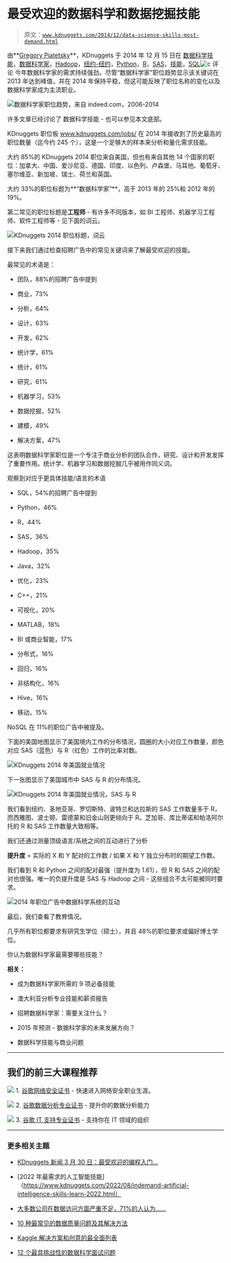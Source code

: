 # 最受欢迎的数据科学和数据挖掘技能

> 原文：[`www.kdnuggets.com/2014/12/data-science-skills-most-demand.html`](https://www.kdnuggets.com/2014/12/data-science-skills-most-demand.html)

由**[Gregory Piatetsky](https://www.kdnuggets.com/author/gregory-piatetsky "Gregory Piatetsky 的文章")**，KDnuggets 于 2014 年 12 月 15 日在 [数据科学技能](https://www.kdnuggets.com/tag/data-science-skills)，[数据科学家](https://www.kdnuggets.com/tag/data-scientist)，[Hadoop](https://www.kdnuggets.com/tag/hadoop)，[纽约-纽约](https://www.kdnuggets.com/tag/new-york-ny)，[Python](https://www.kdnuggets.com/tag/python)，[R](https://www.kdnuggets.com/tag/r)，[SAS](https://www.kdnuggets.com/tag/sas)，[技能](https://www.kdnuggets.com/tag/skills)，[SQL](https://www.kdnuggets.com/tag/sql)![c](img/3d9c022da2d331bb56691a9617b91b90.png) 评论 今年数据科学家的需求持续强劲。尽管“数据科学家”职位趋势显示该关键词在 2013 年达到峰值，并在 2014 年保持平稳，但这可能反映了职位名称的变化以及数据科学家成为主流职业。

![数据科学家职位趋势，来自 indeed.com，2006-2014](img/890ca4683f6638bccd097a21999def67.png)

许多文章已经讨论了 数据科学技能 - 也可以参见本文底部。

KDnuggets 职位板 www.kdnuggets.com/jobs/ 在 2014 年接收到了历史最高的职位数量（迄今约 245 个），这是一个足够大的样本来分析和量化需求技能。

大约 85%的 KDnuggets 2014 职位来自美国，但也有来自其他 14 个国家的职位：加拿大、中国、爱沙尼亚、德国、印度、以色列、卢森堡、马耳他、葡萄牙、塞尔维亚、新加坡、瑞士、荷兰和英国。

大约 33%的职位标题为**“数据科学家”**，高于 2013 年的 25%和 2012 年的 19%。

第二常见的职位标题是**工程师** - 有许多不同版本，如 BI 工程师、机器学习工程师、软件工程师等 - 见下面的词云。

![KDnuggets 2014 职位标题，词云](img/ddd959cea46d3240a30190a0a229d613.png)

接下来我们通过检查招聘广告中的常见关键词来了解最受欢迎的技能。

最常见的术语是：

+   团队，88%的招聘广告中提到

+   商业，73%

+   分析，64%

+   设计，63%

+   开发，62%

+   统计学，61%

+   统计，61%

+   研究，61%

+   机器学习，53%

+   数据挖掘，52%

+   建模，49%

+   解决方案，47%

这表明数据科学家职位是一个专注于商业分析的团队合作，研究、设计和开发发挥了重要作用。统计学、机器学习和数据挖掘几乎被用作同义词。

观察到对应于更具体技能/语言的术语

+   SQL，54%的招聘广告中提到

+   Python，46%

+   R，44%

+   SAS，36%

+   Hadoop，35%

+   Java，32%

+   优化，23%

+   C++，21%

+   可视化，20%

+   MATLAB，18%

+   BI 或商业智能，17%

+   分布式，16%

+   回归，16%

+   非结构化，16%

+   Hive，16%

+   移动，15%

NoSQL 在 11%的职位广告中被提及。

下面的美国地图显示了美国境内工作的分布情况，圆圈的大小对应工作数量，颜色对应 SAS（蓝色）与 R（红色）工作的比率对数。

![KDnuggets 2014 年美国就业情况](img/54837efe930efbbc383d49e781b284e7.png)

下一张图显示了美国城市中 SAS 与 R 的分布情况。

![KDnuggets 2014 年美国就业情况，SAS 与 R](img/1dae785ba4a636ac8bb3e1782bc317a8.png)

我们看到纽约、圣地亚哥、罗切斯特、波特兰和达拉斯的 SAS 工作数量多于 R，而西雅图、波士顿、雷德蒙和旧金山则更倾向于 R。芝加哥、库比蒂诺和帕洛阿尔托的 R 和 SAS 工作数量大致相等。

我们还通过测量顶级语言/系统之间的互动进行了分析

**提升度** = 实际的 X 和 Y 配对的工作数 / 如果 X 和 Y 独立分布时的期望工作数。

我们看到 R 和 Python 之间的配对最强（提升度为 1.61），但 R 和 SAS 之间的配对也很强。唯一的负提升度是 SAS 与 Hadoop 之间 - 这些组合不太可能被同时要求。

![2014 年职位广告中数据科学系统的互动](img/81003bef2e4b1333566486d6ca7c27c5.png)

最后，我们查看了教育情况。

几乎所有职位都要求有研究生学位（硕士），并且 48%的职位要求或偏好博士学位。

你认为数据科学家最需要哪些技能？

**相关：**

+   成为数据科学家所需的 9 项必备技能

+   澳大利亚分析专业技能和薪资报告

+   招聘数据科学家：需要关注什么？

+   2015 年预测 - 数据科学家的未来发展方向？

+   数据科学技能与商业问题

* * *

## 我们的前三大课程推荐

![](img/0244c01ba9267c002ef39d4907e0b8fb.png) 1. [谷歌网络安全证书](https://www.kdnuggets.com/google-cybersecurity) - 快速进入网络安全职业生涯。

![](img/e225c49c3c91745821c8c0368bf04711.png) 2. [谷歌数据分析专业证书](https://www.kdnuggets.com/google-data-analytics) - 提升你的数据分析能力

![](img/0244c01ba9267c002ef39d4907e0b8fb.png) 3. [谷歌 IT 支持专业证书](https://www.kdnuggets.com/google-itsupport) - 支持你在 IT 领域的组织

* * *

### 更多相关主题

+   [KDnuggets 新闻 3 月 30 日：最受欢迎的编程入门…](https://www.kdnuggets.com/2022/n13.html)

+   [2022 年最需求的人工智能技能]（https://www.kdnuggets.com/2022/08/indemand-artificial-intelligence-skills-learn-2022.html）

+   [大多数公司在数据访问方面严重不足，71%的人认为……](https://www.kdnuggets.com/2023/07/mostly-data-access-severely-lacking-synthetic-data-help.html)

+   [10 种最常见的数据质量问题及其解决方法](https://www.kdnuggets.com/2022/11/10-common-data-quality-issues-fix.html)

+   [Kaggle 解决方案和创意的最全面列表](https://www.kdnuggets.com/2022/11/comprehensive-list-kaggle-solutions-ideas.html)

+   [12 个最具挑战性的数据科学面试问题](https://www.kdnuggets.com/2022/07/12-challenging-data-science-interview-questions.html)
